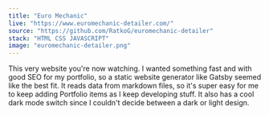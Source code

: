```yaml
---
title: "Euro Mechanic"
live: "https://www.euromechanic-detailer.com/"
source: "https://github.com/RatkoG/euromechanic-detailer"
stack: "HTML CSS JAVASCRIPT"
image: "euromechanic-detailer.png"
---
```


This very website you're now watching. I wanted something fast and with good SEO for my portfolio, so a static website generator like Gatsby seemed like the best fit. It reads data from markdown files, so it's super easy for me to keep adding Portfolio items as I keep developing stuff. It also has a cool dark mode switch since I couldn't decide between a dark or light design.
